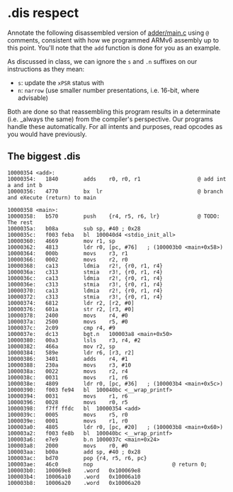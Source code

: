 # .dis respect

Annotate the following disassembled version of [adder/main.c](../adder/main.c) using `@` comments, consistent with
how we programmed ARMv6 assembly up to this point. You'll note that the `add` function is done for you as an example.

As discussed in class, we can ignore the `s` and `.n` suffixes on our instructions as they mean:

* `s`: update the `xPSR` status with
* `n`: `narrow` (use smaller number presentations, i.e. 16-bit, where advisable)

Both are done so that reassembling this program results in a determinate (i.e. _always the same) from the compiler's
perspective. Our programs handle these automatically. For all intents and purposes, read opcodes as you would have
previously.

## The biggest .dis

```assembly
10000354 <add>:
10000354:	1840      	adds	r0, r0, r1                  @ add int a and int b
10000356:	4770      	bx	lr                              @ branch and eXecute (return) to main

10000358 <main>:
10000358:	b570      	push	{r4, r5, r6, lr}            @ TODO: The rest
1000035a:	b08a      	sub	sp, #40	; 0x28
1000035c:	f003 feba 	bl	100040d4 <stdio_init_all>
10000360:	4669      	mov	r1, sp
10000362:	4813      	ldr	r0, [pc, #76]	; (100003b0 <main+0x58>)
10000364:	000b      	movs	r3, r1
10000366:	0002      	movs	r2, r0
10000368:	ca13      	ldmia	r2!, {r0, r1, r4}
1000036a:	c313      	stmia	r3!, {r0, r1, r4}
1000036c:	ca13      	ldmia	r2!, {r0, r1, r4}
1000036e:	c313      	stmia	r3!, {r0, r1, r4}
10000370:	ca13      	ldmia	r2!, {r0, r1, r4}
10000372:	c313      	stmia	r3!, {r0, r1, r4}
10000374:	6812      	ldr	r2, [r2, #0]
10000376:	601a      	str	r2, [r3, #0]
10000378:	2400      	movs	r4, #0
1000037a:	2500      	movs	r5, #0
1000037c:	2c09      	cmp	r4, #9
1000037e:	dc13      	bgt.n	100003a8 <main+0x50>
10000380:	00a3      	lsls	r3, r4, #2
10000382:	466a      	mov	r2, sp
10000384:	589e      	ldr	r6, [r3, r2]
10000386:	3401      	adds	r4, #1
10000388:	230a      	movs	r3, #10
1000038a:	0022      	movs	r2, r4
1000038c:	0031      	movs	r1, r6
1000038e:	4809      	ldr	r0, [pc, #36]	; (100003b4 <main+0x5c>)
10000390:	f003 fe94 	bl	100040bc <__wrap_printf>
10000394:	0031      	movs	r1, r6
10000396:	0028      	movs	r0, r5
10000398:	f7ff ffdc 	bl	10000354 <add>
1000039c:	0005      	movs	r5, r0
1000039e:	0001      	movs	r1, r0
100003a0:	4805      	ldr	r0, [pc, #20]	; (100003b8 <main+0x60>)
100003a2:	f003 fe8b 	bl	100040bc <__wrap_printf>
100003a6:	e7e9      	b.n	1000037c <main+0x24>
100003a8:	2000      	movs	r0, #0
100003aa:	b00a      	add	sp, #40	; 0x28
100003ac:	bd70      	pop	{r4, r5, r6, pc}
100003ae:	46c0      	nop							@ return 0;
100003b0:	100069e8 	.word	0x100069e8
100003b4:	10006a10 	.word	0x10006a10
100003b8:	10006a20 	.word	0x10006a20
```
